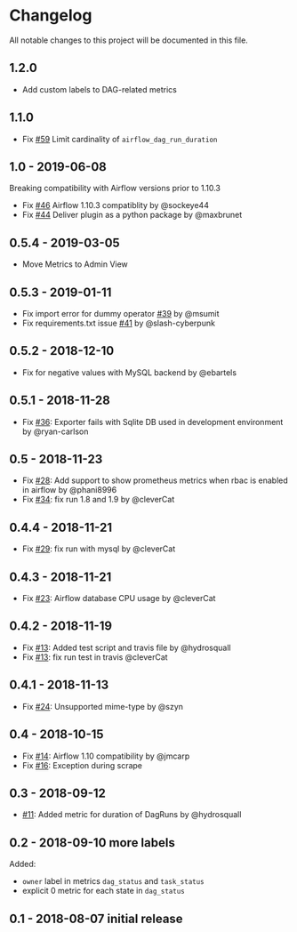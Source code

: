 # Changelog
All notable changes to this project will be documented in this file.

## 1.2.0

- Add custom labels to DAG-related metrics

## 1.1.0

- Fix [#59](https://github.com/epoch8/airflow-exporter/issues/59) Limit cardinality of `airflow_dag_run_duration`

## 1.0 - 2019-06-08

Breaking compatibility with Airflow versions prior to 1.10.3

- Fix [#46](https://github.com/epoch8/airflow-exporter/issues/46) Airflow 1.10.3 compatiblity by @sockeye44
- Fix [#44](https://github.com/epoch8/airflow-exporter/issues/44) Deliver plugin as a python package by @maxbrunet

## 0.5.4 - 2019-03-05

- Move Metrics to Admin View

## 0.5.3 - 2019-01-11

- Fix import error for dummy operator [#39](https://github.com/epoch8/airflow-exporter/pull/39) by @msumit
- Fix requirements.txt issue [#41](https://github.com/epoch8/airflow-exporter/pull/41) by @slash-cyberpunk

## 0.5.2 - 2018-12-10

- Fix for negative values with MySQL backend by @ebartels

## 0.5.1 - 2018-11-28

- Fix [#36](https://github.com/epoch8/airflow-exporter/issues/36): Exporter fails with Sqlite DB used in development environment by @ryan-carlson

## 0.5 - 2018-11-23

- Fix [#28](https://github.com/epoch8/airflow-exporter/issues/28): Add support to show prometheus metrics when rbac is enabled in airflow by @phani8996
- Fix [#34](https://github.com/epoch8/airflow-exporter/issues/34): fix run 1.8 and 1.9 by @cleverCat

## 0.4.4 - 2018-11-21

- Fix [#29](https://github.com/epoch8/airflow-exporter/issues/29): fix run with mysql by @cleverCat

## 0.4.3 - 2018-11-21

- Fix [#23](https://github.com/epoch8/airflow-exporter/issues/23): Airflow database CPU usage by @cleverCat

## 0.4.2 - 2018-11-19

- Fix [#13](https://github.com/epoch8/airflow-exporter/pull/20): Added test script and travis file by @hydrosquall
- Fix [#13](https://github.com/epoch8/airflow-exporter/pull/27): fix run test in travis @cleverCat

## 0.4.1 - 2018-11-13

- Fix [#24](https://github.com/epoch8/airflow-exporter/issues/24): Unsupported mime-type by @szyn

## 0.4 - 2018-10-15

- Fix [#14](https://github.com/epoch8/airflow-exporter/issues/14): Airflow 1.10 compatibility by @jmcarp
- Fix [#16](https://github.com/epoch8/airflow-exporter/issues/16): Exception during scrape

## 0.3 - 2018-09-12

- [#11](https://github.com/epoch8/airflow-exporter/pull/11): Added metric for duration of DagRuns by @hydrosquall

## 0.2 - 2018-09-10 more labels

Added:
- `owner` label in metrics `dag_status` and `task_status`
- explicit 0 metric for each state in `dag_status`

## 0.1 - 2018-08-07 initial release
